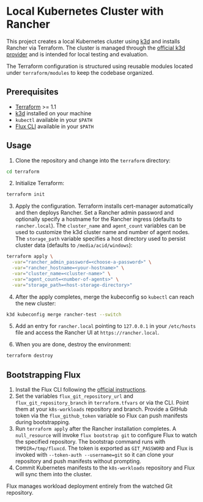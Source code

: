 # Local Kubernetes Cluster with Rancher

This project creates a local Kubernetes cluster using [k3d](https://k3d.io/) and installs Rancher via Terraform. The cluster is managed through the [official k3d provider](https://registry.terraform.io/providers/nikhilsbhat/k3d/latest/docs) and is intended for local testing and evaluation.

The Terraform configuration is structured using reusable modules located under `terraform/modules` to keep the codebase organized.

## Prerequisites

- [Terraform](https://www.terraform.io/) >= 1.1
- [k3d](https://k3d.io/) installed on your machine
- `kubectl` available in your `$PATH`
- [Flux CLI](https://fluxcd.io/docs/installation/) available in your `$PATH`

## Usage

1. Clone the repository and change into the `terraform` directory:

```bash
cd terraform
```

2. Initialize Terraform:

```bash
terraform init
```

3. Apply the configuration. Terraform installs cert-manager automatically
   and then deploys Rancher. Set a Rancher admin password and optionally
   specify a hostname for the Rancher ingress (defaults to `rancher.local`).
   The `cluster_name` and `agent_count` variables can be used to
   customize the k3d cluster name and number of agent nodes. The
   `storage_path` variable specifies a host directory used to persist
   cluster data (defaults to `/media/acid/windows`):

```bash
terraform apply \
  -var="rancher_admin_password=<choose-a-password>" \
  -var="rancher_hostname=<your-hostname>" \
  -var="cluster_name=<cluster-name>" \
  -var="agent_count=<number-of-agents>" \
  -var="storage_path=<host-storage-directory>"
```

4. After the apply completes, merge the kubeconfig so `kubectl` can reach
   the new cluster:

```bash
k3d kubeconfig merge rancher-test --switch
```

5. Add an entry for `rancher.local` pointing to `127.0.0.1` in your
   `/etc/hosts` file and access the Rancher UI at `https://rancher.local`.

6. When you are done, destroy the environment:

```bash
terraform destroy
```

## Bootstrapping Flux

1. Install the Flux CLI following the [official instructions](https://fluxcd.io/docs/installation/).
1. Set the variables `flux_git_repository_url` and `flux_git_repository_branch` in `terraform.tfvars` or via the CLI. Point them at your `k8s-workloads` repository and branch.
   Provide a GitHub token via the `flux_github_token` variable so Flux can push manifests during bootstrapping.
2. Run `terraform apply` after the Rancher installation completes. A `null_resource` will invoke `flux bootstrap git` to configure Flux to watch the specified repository.
   The bootstrap command runs with `TMPDIR=/tmp/fluxcd`. The token is exported as `GIT_PASSWORD` and Flux is invoked with `--token-auth --username=git` so it can clone your repository and push manifests without prompting.
3. Commit Kubernetes manifests to the `k8s-workloads` repository and Flux will sync them into the cluster.

Flux manages workload deployment entirely from the watched Git repository.

